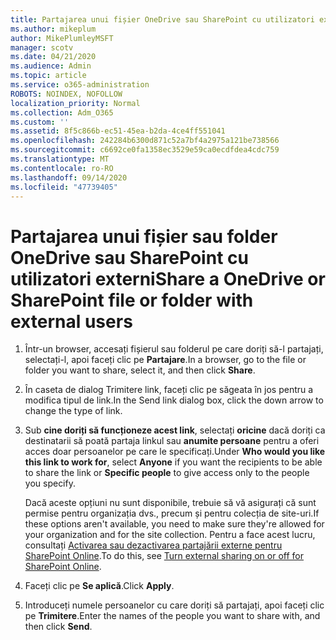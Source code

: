 ```yaml
---
title: Partajarea unui fișier OneDrive sau SharePoint cu utilizatori externi
ms.author: mikeplum
author: MikePlumleyMSFT
manager: scotv
ms.date: 04/21/2020
ms.audience: Admin
ms.topic: article
ms.service: o365-administration
ROBOTS: NOINDEX, NOFOLLOW
localization_priority: Normal
ms.collection: Adm_O365
ms.custom: ''
ms.assetid: 8f5c866b-ec51-45ea-b2da-4ce4ff551041
ms.openlocfilehash: 242284b6300d871c52a7bf4a2975a121be738566
ms.sourcegitcommit: c6692ce0fa1358ec3529e59ca0ecdfdea4cdc759
ms.translationtype: MT
ms.contentlocale: ro-RO
ms.lasthandoff: 09/14/2020
ms.locfileid: "47739405"
---
```

# <a name="share-a-onedrive-or-sharepoint-file-or-folder-with-external-users"></a><span data-ttu-id="bf8e5-102">Partajarea unui fișier sau folder OneDrive sau SharePoint cu utilizatori externi</span><span class="sxs-lookup"><span data-stu-id="bf8e5-102">Share a OneDrive or SharePoint file or folder with external users</span></span>

1. <span data-ttu-id="bf8e5-103">Într-un browser, accesați fișierul sau folderul pe care doriți să-l partajați, selectați-l, apoi faceți clic pe **Partajare**.</span><span class="sxs-lookup"><span data-stu-id="bf8e5-103">In a browser, go to the file or folder you want to share, select it, and then click **Share**.</span></span>
    
2. <span data-ttu-id="bf8e5-104">În caseta de dialog Trimitere link, faceți clic pe săgeata în jos pentru a modifica tipul de link.</span><span class="sxs-lookup"><span data-stu-id="bf8e5-104">In the Send link dialog box, click the down arrow to change the type of link.</span></span>
    
3. <span data-ttu-id="bf8e5-105">Sub **cine doriți să funcționeze acest link**, selectați **oricine** dacă doriți ca destinatarii să poată partaja linkul sau **anumite persoane** pentru a oferi acces doar persoanelor pe care le specificați.</span><span class="sxs-lookup"><span data-stu-id="bf8e5-105">Under **Who would you like this link to work for**, select **Anyone** if you want the recipients to be able to share the link or **Specific people** to give access only to the people you specify.</span></span> 
    
    <span data-ttu-id="bf8e5-106">Dacă aceste opțiuni nu sunt disponibile, trebuie să vă asigurați că sunt permise pentru organizația dvs., precum și pentru colecția de site-uri.</span><span class="sxs-lookup"><span data-stu-id="bf8e5-106">If these options aren't available, you need to make sure they're allowed for your organization and for the site collection.</span></span> <span data-ttu-id="bf8e5-107">Pentru a face acest lucru, consultați [Activarea sau dezactivarea partajării externe pentru SharePoint Online](https://go.microsoft.com/fwlink/?linkid=866426).</span><span class="sxs-lookup"><span data-stu-id="bf8e5-107">To do this, see [Turn external sharing on or off for SharePoint Online](https://go.microsoft.com/fwlink/?linkid=866426).</span></span>
    
4. <span data-ttu-id="bf8e5-108">Faceți clic pe **Se aplică**.</span><span class="sxs-lookup"><span data-stu-id="bf8e5-108">Click **Apply**.</span></span>
    
5. <span data-ttu-id="bf8e5-109">Introduceți numele persoanelor cu care doriți să partajați, apoi faceți clic pe **Trimitere**.</span><span class="sxs-lookup"><span data-stu-id="bf8e5-109">Enter the names of the people you want to share with, and then click **Send**.</span></span>
    

